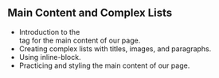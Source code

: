 ## Main Content and Complex Lists

- Introduction to the <main> tag for the main content of our page.
- Creating complex lists with titles, images, and paragraphs.
- Using inline-block.
- Practicing and styling the main content of our page.
